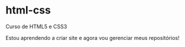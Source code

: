 # html-css
  Curso de HTML5 e CSS3

  Estou aprendendo a criar site e agora vou gerenciar meus repositórios!
